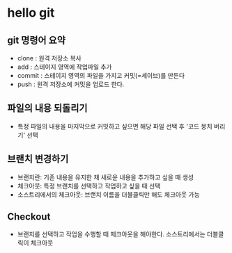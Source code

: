 # hello git

## git 명령어 요약

- clone : 원격 저장소 복사
- add : 스테이지 영역에 작업파일 추가
- commit : 스테이지 영역의 파일을 가지고 커밋(=세이브)를 만든다
- push : 원격 저장소에 커밋을 업로드 한다.

## 파일의 내용 되돌리기

- 특정 파일의 내용을 마지막으로 커밋하고 싶으면 해당 파일 선택 후 '코드 뭉치 버리기' 선택

## 브랜치 변경하기

- 브랜치란: 기존 내용을 유지한 채 새로운 내용을 추가하고 싶을 때 생성
- 체크아웃: 특정 브랜치를 선택하고 작업하고 싶을 때 선택
- 소스트리에서의 체크아웃: 브랜치 이름을 더블클릭만 해도 체크아웃 가능

## Checkout
- 브랜치를 선택하고 작업을 수행할 때 체크아웃을 해야한다. 소스트리에서는 더블클릭이 체크아웃
